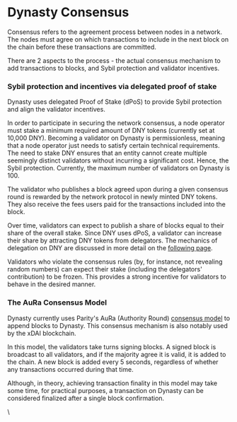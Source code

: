 # Dynasty Consensus

Consensus refers to the agreement process between nodes in a network. The nodes must agree on which transactions to include in the next block on the chain before these transactions are committed.

There are 2 aspects to the process - the actual consensus mechanism to add transactions to blocks, and Sybil protection and validator incentives.

### Sybil protection and incentives via delegated proof of stake

Dynasty uses delegated Proof of Stake (dPoS) to provide Sybil protection and align the validator incentives.  

In order to participate in securing the network consensus, a node operator must stake a minimum required amount of DNY tokens (currently set at 10,000 DNY). Becoming a validator on Dynasty is permissionless, meaning that a node operator just needs to satisfy certain technical requirements. The need to stake DNY ensures that an entity cannot create multiple seemingly distinct validators without incurring a significant cost. Hence, the Sybil protection. Currently, the maximum number of validators on Dynasty is 100.

The validator who publishes a block agreed upon during a given consensus round is rewarded by the network protocol in newly minted DNY tokens. They also receive the fees users paid for the transactions included into the block.

Over time, validators can expect to publish a share of blocks equal to their share of the overall stake. Since DNY uses dPoS, a validator can increase their share by attracting DNY tokens from delegators. The mechanics of delegation on DNY are discussed in more detail on the [following page](https://docs.dynastycoin.io/general/fuse-network-blockchain/validators-and-delegation).

Validators who violate the consensus rules (by, for instance, not revealing random numbers) can expect their stake (including the delegators' contribution) to be frozen. This provides a strong incentive for validators to behave in the desired manner.

### The AuRa Consensus Model

Dynasty currently uses Parity's AuRa (Authority Round) [consensus model](https://openethereum.github.io/Aura) to append blocks to Dynasty. This consensus mechanism is also notably used by the xDAI blockchain.

In this model, the validators take turns signing blocks. A signed block is broadcast to all validators, and if the majority agree it is valid, it is added to the chain. A new block is added every 5 seconds, regardless of whether any transactions occurred during that time.

Although, in theory, achieving transaction finality in this model may take some time, for practical purposes, a transaction on Dynasty can be considered finalized after a single block confirmation.  

\
